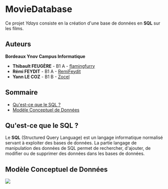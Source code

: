 # MovieDatabase
Ce projet *Ydays* consiste en la création d'une base de données en **SQL** sur les films.

## Auteurs
**Bordeaux Ynov Campus Informatique**
*   **Thibault FEUGÈRE** - B1 A - [flamingfurry](https://github.com/flamingfurry)
*   **Rémi FEYDIT** - B1 A - [RemiFeydit](https://github.com/RemiFeydit)
*   **Yann LE COZ** - B1 B - [Zocel](https://github.com/Zocel)

## Sommaire
*   [Qu'est-ce que le SQL ?](#quest-ce-que-le-sql-)
*   [Modèle Conceptuel de Données](#modèle-conceptuel-de-données)

## Qu'est-ce que le SQL ?
Le **SQL** (Structured Query Language) est un langage informatique normalisé servant à exploiter des bases de données. La partie langage de manipulation des données de SQL permet de rechercher, d'ajouter, de modifier ou de supprimer des données dans les bases de données.

## Modèle Conceptuel de Données
![](https://raw.githubusercontent.com/Zocel/MovieDatabase/master/Sch%C3%A9ma%20MCD%20MovieDatabase.png)

